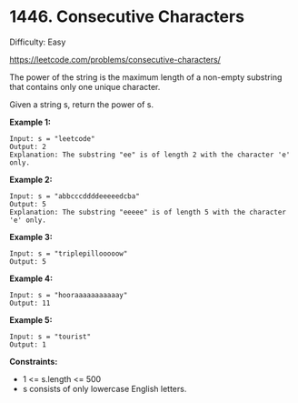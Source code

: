 # 1446. Consecutive Characters

Difficulty: Easy

https://leetcode.com/problems/consecutive-characters/

The power of the string is the maximum length of a non-empty substring that contains only one unique character.

Given a string s, return the power of s.

**Example 1:**
```
Input: s = "leetcode"
Output: 2
Explanation: The substring "ee" is of length 2 with the character 'e' only.
```

**Example 2:**
```
Input: s = "abbcccddddeeeeedcba"
Output: 5
Explanation: The substring "eeeee" is of length 5 with the character 'e' only.
```

**Example 3:**
```
Input: s = "triplepillooooow"
Output: 5
```

**Example 4:**
```
Input: s = "hooraaaaaaaaaaay"
Output: 11
```

**Example 5:**
```
Input: s = "tourist"
Output: 1
```

**Constraints:**

* 1 <= s.length <= 500
* s consists of only lowercase English letters.
